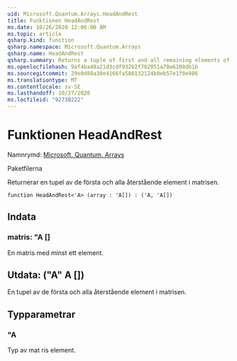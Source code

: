 ```yaml
---
uid: Microsoft.Quantum.Arrays.HeadAndRest
title: Funktionen HeadAndRest
ms.date: 10/26/2020 12:00:00 AM
ms.topic: article
qsharp.kind: function
qsharp.namespace: Microsoft.Quantum.Arrays
qsharp.name: HeadAndRest
qsharp.summary: Returns a tuple of first and all remaining elements of the array.
ms.openlocfilehash: 9af4ba48a21d3cdf932b2f702051a70a6108db1b
ms.sourcegitcommit: 29e0d88a30e4166fa580132124b0eb57e1f0e986
ms.translationtype: MT
ms.contentlocale: sv-SE
ms.lasthandoff: 10/27/2020
ms.locfileid: "92730222"
---
```

# <a name="headandrest-function"></a>Funktionen HeadAndRest

Namnrymd: [Microsoft. Quantum. Arrays](xref:Microsoft.Quantum.Arrays)

Paketfilerna [](https://nuget.org/packages/)


Returnerar en tupel av de första och alla återstående element i matrisen.

```qsharp
function HeadAndRest<'A> (array : 'A[]) : ('A, 'A[])
```


## <a name="input"></a>Indata

### <a name="array--a"></a>matris: "A []

En matris med minst ett element.



## <a name="output--aa"></a>Utdata: ("A" A [])

En tupel av de första och alla återstående element i matrisen.

## <a name="type-parameters"></a>Typparametrar

### <a name="a"></a>"A

Typ av mat ris element.